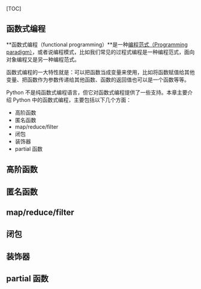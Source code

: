 [TOC]

## 函数式编程

**函数式编程（functional programming）**是一种[编程范式（Programming paradigm）](https://zh.wikipedia.org/wiki/编程范型)，或者说编程模式，比如我们常见的过程式编程是一种编程范式，面向对象编程又是另一种编程范式。

函数式编程的一大特性就是：可以把函数当成变量来使用，比如将函数赋值给其他变量、把函数作为参数传递给其他函数、函数的返回值也可以是一个函数等等。

Python 不是纯函数式编程语言，但它对函数式编程提供了一些支持。本章主要介绍 Python 中的函数式编程，主要包括以下几个方面：

- 高阶函数
- 匿名函数
- map/reduce/filter
- 闭包
- 装饰器
- partial 函数



## 高阶函数



## 匿名函数



## map/reduce/filter



## 闭包



## 装饰器



## partial 函数